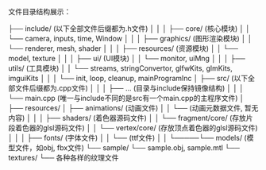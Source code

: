 文件目录结构展示：

├── include/    (以下全部文件后缀都为.h文件)
│     │
│     ├── core/ (核心模块)
│     │     └── camera, inputs, time, Window
│     │
│     ├── graphics/ (图形渲染模块)
│     │    └── renderer, mesh, shader
│     │
│     ├── resources/ (资源模块)
│     │    └── model, texture
│     │
│     ├── ui/ (UI模块)
│     │    └── monitor, uiMng
│     │
│     ├── utils/ (工具模块)
│     │    └── streams, stringConvertor, glfwKits, glmKits, imguiKits
│     │
│     └── init, loop, cleanup, mainProgramInc
│
├── src/    (以下全部文件后缀都为.cpp文件)
│     │
│     ├── ... (目录与include保持镜像结构)
│     │
│     └── main.cpp (唯一与include不同的是src有一个main.cpp的主程序文件)
│
├── resources/
│     ├── animations/ (动画文件)
│     │     └── (动画元数据文件, 暂无内容)
│     │
│     ├── shaders/ (着色器源码文件)
│     │     └── fragment/core/ (存放片段着色器的glsl源码文件)
│     │     └── vertex/core/ (存放顶点着色器的glsl源码文件)
│     │
│     ├── fonts/ (字体文件)
│     │     └── (ttf文件)
│     │
└─────└── models/ (模型文件，如obj, fbx文件)
            └── sample/
                    └── sample.obj, sample.mtl
                    └── textures/
                            └── 各种各样的纹理文件
